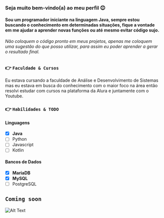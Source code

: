 ### Seja muito bem-vindo(a) ao meu perfil 😊
#### Sou um programador iniciante na linguagem Java, sempre estou buscando o conhecimento em determinadas situações, fique a vontade em me ajudar a aprender novas funções ou até mesmo evitar código sujo.

###### Não coloquem o código pronto em meus projetos, apenas me coloquem uma sugestão do que posso utilizar, para assim eu poder aprender a gerar o resultado final.

### 👉 `Faculdade & Cursos`
Eu estava cursando a faculdade de Análise e Desenvolvimento de Sistemas mas eu estava em busca do conhecimento com o maior foco na área então resolvi estudar com cursos na plataforma da Alura e juntamente com o Youtube.

### 👉 `Habilidades & TODO`

#### Linguagens
  - [x] **Java**
  - [ ] Python
  - [ ] Javascript
  - [ ] Kotlin
#### Bancos de Dados
  - [x] **MariaDB**
  - [x] **MySQL**
  - [ ] PostgreSQL

## `Coming soon`

![Alt Text](https://media.tenor.com/images/88a21e1b5e10eefabd3f2c353de1cf3b/tenor.gif)

